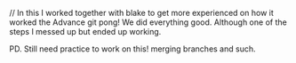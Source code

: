 

// In this I worked together with blake to get more experienced on how it worked the Advance git pong! We did everything good. Although one of the steps I messed up but ended up working.

PD. Still need practice to work on this! merging branches and such.
